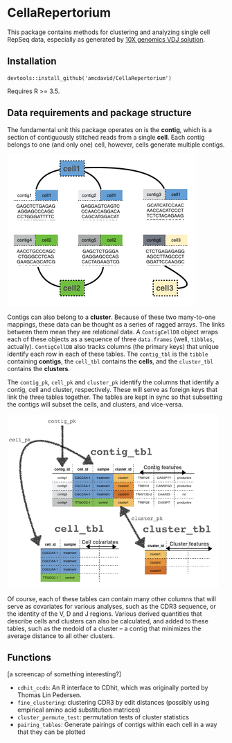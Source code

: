
<!-- README.md is generated from README.Rmd. Please edit that file -->

# CellaRepertorium

This package contains methods for clustering and analyzing single cell
RepSeq data, especially as generated by [10X genomics VDJ
solution](https://support.10xgenomics.com/single-cell-vdj).

## Installation

    devtools::install_github('amcdavid/CellaRepertorium')

Requires R \>= 3.5.

## Data requirements and package structure

The fundamental unit this package operates on is the **contig**, which
is a section of contiguously stitched reads from a single **cell**. Each
contig belongs to one (and only one) cell, however, cells generate
multiple contigs.

![](vignettes/figure/contig_schematic.png)<!-- -->

Contigs can also belong to a **cluster**. Because of these two
many-to-one mappings, these data can be thought as a series of ragged
arrays. The links between them mean they are relational data. A
`ContigCellDB` object wraps each of these objects as a sequence of three
`data.frames` (well, `tibbles`, actually). `ContigCellDB` also tracks
columns (the primary keys) that unique identify each row in each of
these tables. The `contig_tbl` is the `tibble` containing **contigs**,
the `cell_tbl` contains the **cells**, and the `cluster_tbl` contains
the **clusters**.

The `contig_pk`, `cell_pk` and `cluster_pk` identify the columns that
identify a contig, cell and cluster, respectively. These will serve as
foreign keys that link the three tables together. The tables are kept in
sync so that subsetting the contigs will subset the cells, and clusters,
and vice-versa.

![](vignettes/figure/table_schematic.png)<!-- -->

Of course, each of these tables can contain many other columns that will
serve as covariates for various analyses, such as the CDR3 sequence, or
the identity of the V, D and J regions. Various derived quantities that
describe cells and clusters can also be calculated, and added to these
tables, such as the medoid of a cluster – a contig that minimizes the
average distance to all other clusters.

## Functions

\[a screencap of something interesting?\]

  - `cdhit_ccdb`: An R interface to CDhit, which was originally ported
    by Thomas Lin Pedersen.
  - `fine_clustering`: clustering CDR3 by edit distances (possibly using
    empirical amino acid substitution matrices)
  - `cluster_permute_test`: permutation tests of cluster statistics
  - `pairing_tables`: Generate pairings of contigs within each cell in a
    way that they can be plotted
